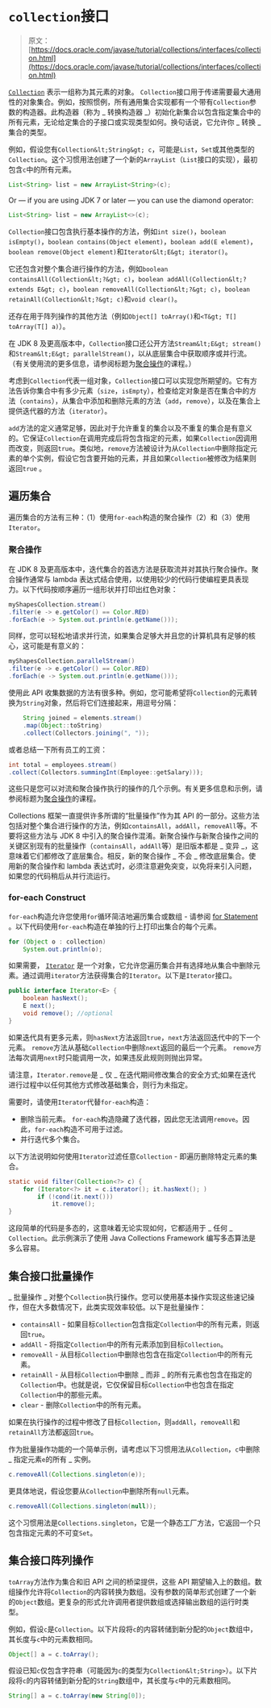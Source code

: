 # `collection`接口

> 原文： [https://docs.oracle.com/javase/tutorial/collections/interfaces/collection.html](https://docs.oracle.com/javase/tutorial/collections/interfaces/collection.html)

[`Collection`](https://docs.oracle.com/javase/8/docs/api/java/util/Collection.html) 表示一组称为其元素的对象。 `Collection`接口用于传递需要最大通用性的对象集合。例如，按照惯例，所有通用集合实现都有一个带有`Collection`参数的构造器。此构造器（称为 _ 转换构造器 _）初始化新集合以包含指定集合中的所有元素，无论给定集合的子接口或实现类型如何。换句话说，它允许你 _ 转换 _ 集合的类型。

例如，假设您有`Collection&lt;String&gt; c`，可能是`List`，`Set`或其他类型的`Collection`。这个习惯用法创建了一个新的`ArrayList`（`List`接口的实现），最初包含`c`中的所有元素。

```java
List<String> list = new ArrayList<String>(c);

```

Or — if you are using JDK 7 or later — you can use the diamond operator:

```java
List<String> list = new ArrayList<>(c);

```

`Collection`接口包含执行基本操作的方法，例如`int size()`，`boolean isEmpty()`，`boolean contains(Object element)`，`boolean add(E element)`，`boolean remove(Object element)`和`Iterator&lt;E&gt; iterator()`。

它还包含对整个集合进行操作的方法，例如`boolean containsAll(Collection&lt;?&gt; c)`，`boolean addAll(Collection&lt;? extends E&gt; c)`，`boolean removeAll(Collection&lt;?&gt; c)`，`boolean retainAll(Collection&lt;?&gt; c)`和`void clear()`。

还存在用于阵列操作的其他方法（例如`Object[] toArray()`和`<T&gt; T[] toArray(T[] a)`）。

在 JDK 8 及更高版本中，`Collection`接口还公开方法`Stream&lt;E&gt; stream()`和`Stream&lt;E&gt; parallelStream()`，以从底层集合中获取顺序或并行流。 （有关使用流的更多信息，请参阅标题为[聚合操作](../../collections/streams/index.html)的课程。）

考虑到`Collection`代表一组对象，`Collection`接口可以实现您所期望的。它有方法告诉你集合中有多少元素（`size`，`isEmpty`），检查给定对象是否在集合中的方法（`contains`），从集合中添加和删除元素的方法（`add`，`remove`），以及在集合上提供迭代器的方法（`iterator`）。

`add`方法的定义通常足够，因此对于允许重复的集合以及不重复的集合是有意义的。它保证`Collection`在调用完成后将包含指定的元素，如果`Collection`因调用而改变，则返回`true`。类似地，`remove`方法被设计为从`Collection`中删除指定元素的单个实例，假设它包含要开始的元素，并且如果`Collection`被修改为结果则返回`true` 。

## 遍历集合

遍历集合的方法有三种：（1）使用`for-each`构造的聚合操作（2）和（3）使用`Iterator`。

### 聚合操作

在 JDK 8 及更高版本中，迭代集合的首选方法是获取流并对其执行聚合操作。聚合操作通常与 lambda 表达式结合使用，以使用较少的代码行使编程更具表现力。以下代码按顺序遍历一组形状并打印出红色对象：

```java
myShapesCollection.stream()
.filter(e -> e.getColor() == Color.RED)
.forEach(e -> System.out.println(e.getName()));

```

同样，您可以轻松地请求并行流，如果集合足够大并且您的计算机具有足够的核心，这可能是有意义的：

```java
myShapesCollection.parallelStream()
.filter(e -> e.getColor() == Color.RED)
.forEach(e -> System.out.println(e.getName()));

```

使用此 API 收集数据的方法有很多种。例如，您可能希望将`Collection`的元素转换为`String`对象，然后将它们连接起来，用逗号分隔：

```java
    String joined = elements.stream()
    .map(Object::toString)
    .collect(Collectors.joining(", "));

```

或者总结一下所有员工的工资：

```java
int total = employees.stream()
.collect(Collectors.summingInt(Employee::getSalary)));

```

这些只是您可以对流和聚合操作执行的操作的几个示例。有关更多信息和示例，请参阅标题为[聚合操作](../../collections/streams/index.html)的课程。

Collections 框架一直提供许多所谓的“批量操作”作为其 API 的一部分。这些方法包括对整个集合进行操作的方法，例如`containsAll`，`addAll`，`removeAll`等。不要将这些方法与 JDK 8 中引入的聚合操作混淆。新聚合操作与新聚合操作之间的关键区别现有的批量操作（`containsAll`，`addAll`等）是旧版本都是 _ 变异 _，这意味着它们都修改了底层集合。相反，新的聚合操作 _ 不会 _ 修改底层集合。使用新的聚合操作和 lambda 表达式时，必须注意避免突变，以免将来引入问题，如果您的代码稍后从并行流运行。

### for-each Construct

`for-each`构造允许您使用`for`循环简洁地遍历集合或数组 - 请参阅 [for Statement](../../java/nutsandbolts/for.html) 。以下代码使用`for-each`构造在单独的行上打印出集合的每个元素。

```java
for (Object o : collection)
    System.out.println(o);

```

如果需要， [`Iterator`](https://docs.oracle.com/javase/8/docs/api/java/util/Iterator.html) 是一个对象，它允许您遍历集合并有选择地从集合中删除元素。通过调用`iterator`方法获得集合的`Iterator`。以下是`Iterator`接口。

```java
public interface Iterator<E> {
    boolean hasNext();
    E next();
    void remove(); //optional
}

```

如果迭代具有更多元素，则`hasNext`方法返回`true`，`next`方法返回迭代中的下一个元素。 `remove`方法从基础`Collection`中删除`next`返回的最后一个元素。 `remove`方法每次调用`next`时只能调用一次，如果违反此规则则抛出异常。

请注意，`Iterator.remove`是 _ 仅 _ 在迭代期间修改集合的安全方式;如果在迭代进行过程中以任何其他方式修改基础集合，则行为未指定。

需要时，请使用`Iterator`代替`for-each`构造：

*   删除当前元素。 `for-each`构造隐藏了迭代器，因此您无法调用`remove`。因此，`for-each`构造不可用于过滤。
*   并行迭代多个集合。

以下方法说明如何使用`Iterator`过滤任意`Collection` - 即遍历删除特定元素的集合。

```java
static void filter(Collection<?> c) {
    for (Iterator<?> it = c.iterator(); it.hasNext(); )
        if (!cond(it.next()))
            it.remove();
}

```

这段简单的代码是多态的，这意味着无论实现如何，它都适用于 _ 任何 _ `Collection`。此示例演示了使用 Java Collections Framework 编写多态算法是多么容易。

## 集合接口批量操作

_ 批量操作 _ 对整个`Collection`执行操作。您可以使用基本操作实现这些速记操作，但在大多数情况下，此类实现效率较低。以下是批量操作：

*   `containsAll` - 如果目标`Collection`包含指定`Collection`中的所有元素，则返回`true`。
*   `addAll` - 将指定`Collection`中的所有元素添加到目标`Collection`。
*   `removeAll` - 从目标`Collection`中删除也包含在指定`Collection`中的所有元素。
*   `retainAll` - 从目标`Collection`中删除 _ 而非 _ 的所有元素也包含在指定的`Collection`中。也就是说，它仅保留目标`Collection`中也包含在指定`Collection`中的那些元素。
*   `clear` - 删除`Collection`中的所有元素。

如果在执行操作的过程中修改了目标`Collection`，则`addAll`，`removeAll`和`retainAll`方法都返回`true`。

作为批量操作功能的一个简单示例，请考虑以下习惯用法从`Collection`，`c`中删除 _ 指定元素`e`的所有 _ 实例。

```java
c.removeAll(Collections.singleton(e));

```

更具体地说，假设您要从`Collection`中删除所有`null`元素。

```java
c.removeAll(Collections.singleton(null));

```

这个习惯用法是`Collections.singleton`，它是一个静态工厂方法，它返回一个只包含指定元素的不可变`Set`。

## 集合接口阵列操作

`toArray`方法作为集合和旧 API 之间的桥梁提供，这些 API 期望输入上的数组。数组操作允许将`Collection`的内容转换为数组。没有参数的简单形式创建了一个新的`Object`数组。更复杂的形式允许调用者提供数组或选择输出数组的运行时类型。

例如，假设`c`是`Collection`。以下片段将`c`的内容转储到新分配的`Object`数组中，其长度与`c`中的元素数相同。

```java
Object[] a = c.toArray();

```

假设已知`c`仅包含字符串（可能因为`c`的类型为`Collection&lt;String>`）。以下片段将`c`的内容转储到新分配的`String`数组中，其长度与`c`中的元素数相同。

```java
String[] a = c.toArray(new String[0]);

```